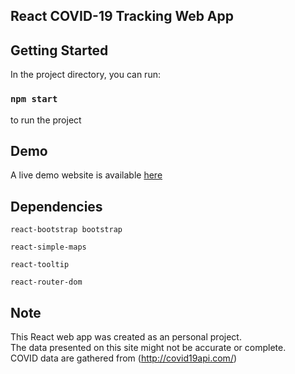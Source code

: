 ## React COVID-19 Tracking Web App

## Getting Started
In the project directory, you can run:

### `npm start`
to run the project

## Demo
A live demo website is available [here](https://chishingli.github.io/CovidApp-deploy)

## Dependencies
`react-bootstrap bootstrap`

`react-simple-maps`

`react-tooltip`

`react-router-dom`

## Note
This React web app was created as an personal project.<br />
The data presented on this site might not be accurate or complete.<br />
COVID data are gathered from (http://covid19api.com/)

